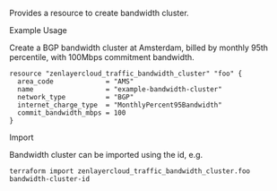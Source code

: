 Provides a resource to create bandwidth cluster.

Example Usage

Create a BGP bandwidth cluster at Amsterdam, billed by monthly 95th percentile, with 100Mbps commitment bandwidth.

```hcl
resource "zenlayercloud_traffic_bandwidth_cluster" "foo" {
  area_code             = "AMS"
  name                  = "example-bandwidth-cluster"
  network_type          = "BGP"
  internet_charge_type  = "MonthlyPercent95Bandwidth"
  commit_bandwidth_mbps = 100
}
```

Import

Bandwidth cluster can be imported using the id, e.g.

```
terraform import zenlayercloud_traffic_bandwidth_cluster.foo bandwidth-cluster-id
```
